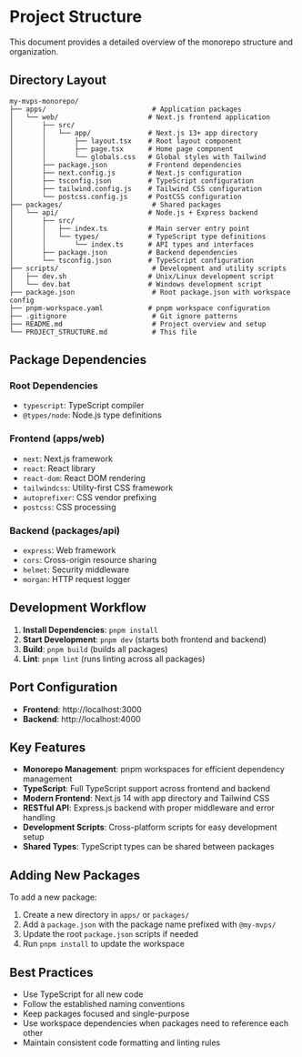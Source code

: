 # Project Structure

This document provides a detailed overview of the monorepo structure and organization.

## Directory Layout

```
my-mvps-monorepo/
├── apps/                          # Application packages
│   └── web/                      # Next.js frontend application
│       ├── src/
│       │   └── app/              # Next.js 13+ app directory
│       │       ├── layout.tsx    # Root layout component
│       │       ├── page.tsx      # Home page component
│       │       └── globals.css   # Global styles with Tailwind
│       ├── package.json          # Frontend dependencies
│       ├── next.config.js        # Next.js configuration
│       ├── tsconfig.json         # TypeScript configuration
│       ├── tailwind.config.js    # Tailwind CSS configuration
│       └── postcss.config.js     # PostCSS configuration
├── packages/                      # Shared packages
│   └── api/                      # Node.js + Express backend
│       ├── src/
│       │   ├── index.ts          # Main server entry point
│       │   └── types/            # TypeScript type definitions
│       │       └── index.ts      # API types and interfaces
│       ├── package.json          # Backend dependencies
│       └── tsconfig.json         # TypeScript configuration
├── scripts/                       # Development and utility scripts
│   ├── dev.sh                    # Unix/Linux development script
│   └── dev.bat                   # Windows development script
├── package.json                   # Root package.json with workspace config
├── pnpm-workspace.yaml           # pnpm workspace configuration
├── .gitignore                     # Git ignore patterns
├── README.md                      # Project overview and setup
└── PROJECT_STRUCTURE.md           # This file
```

## Package Dependencies

### Root Dependencies
- `typescript`: TypeScript compiler
- `@types/node`: Node.js type definitions

### Frontend (apps/web)
- `next`: Next.js framework
- `react`: React library
- `react-dom`: React DOM rendering
- `tailwindcss`: Utility-first CSS framework
- `autoprefixer`: CSS vendor prefixing
- `postcss`: CSS processing

### Backend (packages/api)
- `express`: Web framework
- `cors`: Cross-origin resource sharing
- `helmet`: Security middleware
- `morgan`: HTTP request logger

## Development Workflow

1. **Install Dependencies**: `pnpm install`
2. **Start Development**: `pnpm dev` (starts both frontend and backend)
3. **Build**: `pnpm build` (builds all packages)
4. **Lint**: `pnpm lint` (runs linting across all packages)

## Port Configuration

- **Frontend**: http://localhost:3000
- **Backend**: http://localhost:4000

## Key Features

- **Monorepo Management**: pnpm workspaces for efficient dependency management
- **TypeScript**: Full TypeScript support across frontend and backend
- **Modern Frontend**: Next.js 14 with app directory and Tailwind CSS
- **RESTful API**: Express.js backend with proper middleware and error handling
- **Development Scripts**: Cross-platform scripts for easy development setup
- **Shared Types**: TypeScript types can be shared between packages

## Adding New Packages

To add a new package:

1. Create a new directory in `apps/` or `packages/`
2. Add a `package.json` with the package name prefixed with `@my-mvps/`
3. Update the root `package.json` scripts if needed
4. Run `pnpm install` to update the workspace

## Best Practices

- Use TypeScript for all new code
- Follow the established naming conventions
- Keep packages focused and single-purpose
- Use workspace dependencies when packages need to reference each other
- Maintain consistent code formatting and linting rules
